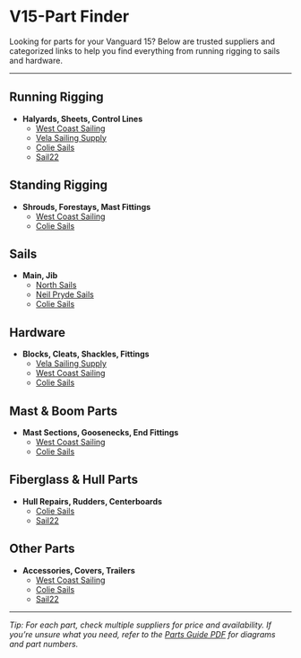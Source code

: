# V15-Part Finder

Looking for parts for your Vanguard 15? Below are trusted suppliers and categorized links to help you find everything from running rigging to sails and hardware.

---

## Running Rigging
- **Halyards, Sheets, Control Lines**
  - [West Coast Sailing](https://westcoastsailing.net/)
  - [Vela Sailing Supply](https://www.velasailingsupply.com/)
  - [Colie Sails](https://coliesail.com/)
  - [Sail22](https://www.sail22.com/)

## Standing Rigging
- **Shrouds, Forestays, Mast Fittings**
  - [West Coast Sailing](https://westcoastsailing.net/)
  - [Colie Sails](https://coliesail.com/)

## Sails
- **Main, Jib**
  - [North Sails](https://www.northsails.com/)
  - [Neil Pryde Sails](https://www.neilprydesails.com/)
  - [Colie Sails](https://coliesail.com/)

## Hardware
- **Blocks, Cleats, Shackles, Fittings**
  - [Vela Sailing Supply](https://www.velasailingsupply.com/)
  - [West Coast Sailing](https://westcoastsailing.net/)
  - [Colie Sails](https://coliesail.com/)

## Mast & Boom Parts
- **Mast Sections, Goosenecks, End Fittings**
  - [West Coast Sailing](https://westcoastsailing.net/)
  - [Colie Sails](https://coliesail.com/)

## Fiberglass & Hull Parts
- **Hull Repairs, Rudders, Centerboards**
  - [Colie Sails](https://coliesail.com/)
  - [Sail22](https://www.sail22.com/)

## Other Parts
- **Accessories, Covers, Trailers**
  - [West Coast Sailing](https://westcoastsailing.net/)
  - [Colie Sails](https://coliesail.com/)
  - [Sail22](https://www.sail22.com/)

---

*Tip: For each part, check multiple suppliers for price and availability. If you’re unsure what you need, refer to the [Parts Guide PDF](../parts/parts-guide-vanguard-15-laser-performance.pdf) for diagrams and part numbers.*
